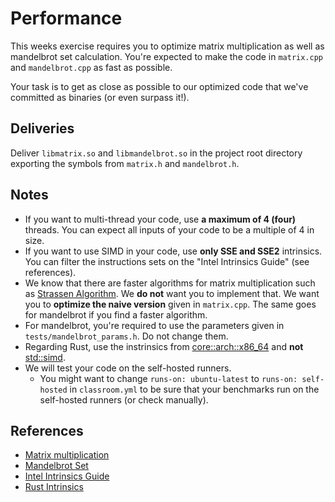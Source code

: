 # Performance

This weeks exercise requires you to optimize matrix multiplication as well as mandelbrot set calculation. You're expected to make the code in `matrix.cpp` and `mandelbrot.cpp` as fast as possible. 

Your task is to get as close as possible to our optimized code that we've committed as binaries (or even surpass it!).

## Deliveries

Deliver `libmatrix.so` and `libmandelbrot.so` in the project root directory exporting the symbols from `matrix.h` and `mandelbrot.h`.

## Notes

- If you want to multi-thread your code, use **a maximum of 4 (four)** threads. You can expect all inputs of your code to be a multiple of 4 in size.
- If you want to use SIMD in your code, use **only SSE and SSE2** intrinsics. You can filter the instructions sets on the "Intel Intrinsics Guide" (see references).
- We know that there are faster algorithms for matrix multiplication such as [Strassen Algorithm](https://en.wikipedia.org/wiki/Strassen_algorithm). We **do not** want you to implement that. We want you to **optimize the naive version** given in `matrix.cpp`. The same goes for mandelbrot if you find a faster algorithm.
- For mandelbrot, you're required to use the parameters given in `tests/mandelbrot_params.h`. Do not change them.
- Regarding Rust, use the instrinsics from [core::arch::x86_64](https://doc.rust-lang.org/core/arch/x86_64/index.html) and **not** [std::simd](https://doc.rust-lang.org/nightly/std/simd/index.html).
- We will test your code on the self-hosted runners.
  - You might want to change `runs-on: ubuntu-latest` to `runs-on: self-hosted` in `classroom.yml` to be sure that your benchmarks run on the self-hosted runners (or check manually).

## References

- [Matrix multiplication](https://en.wikipedia.org/wiki/Matrix_multiplication)
- [Mandelbrot Set](https://en.wikipedia.org/wiki/Mandelbrot_set)
- [Intel Intrinsics Guide](https://www.intel.com/content/www/us/en/docs/intrinsics-guide/index.html)
- [Rust Intrinsics](https://doc.rust-lang.org/core/arch/x86_64/index.html)

